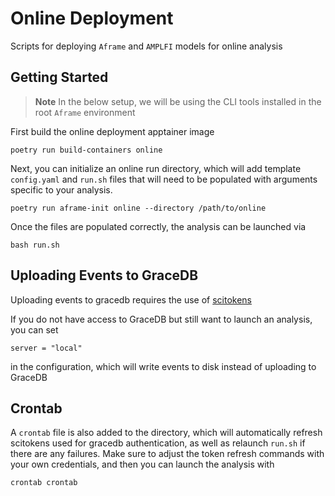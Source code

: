 Online Deployment
=================

Scripts for deploying `Aframe` and `AMPLFI` models for online analysis  

## Getting Started

> **Note** In the below setup, we will be using the CLI tools installed in the root `Aframe` environment

First build the online deployment apptainer image
```
poetry run build-containers online
```

Next, you can initialize an online run directory, which will add template `config.yaml` and `run.sh` files that will need to be populated with arguments specific to your analysis.

```
poetry run aframe-init online --directory /path/to/online
```

Once the files are populated correctly, the analysis can be launched via

```console
bash run.sh
```

## Uploading Events to GraceDB

Uploading events to gracedb requires the use of [scitokens](https://computing.docs.ligo.org/guide/auth/scitokens/?h=sci#scitokens)

If you do not have access to GraceDB but still want to launch an analysis, you can set

```
server = "local"
```

in the configuration, which will write events to disk instead of uploading to GraceDB

## Crontab

A `crontab` file is also added to the directory, which will automatically refresh scitokens used for gracedb authentication, as well as relaunch `run.sh` if there are any failures. Make sure to adjust the token refresh commands with your own credentials, and then you can launch the analysis with

```
crontab crontab
```
